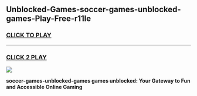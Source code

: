 
## Unblocked-Games-soccer-games-unblocked-games-Play-Free-r11le
<h3>
<a href="https://premium76.site?title=soccer-games-unblocked-games&ref=19M">CLICK TO PLAY</a></h3>
<hr>

<h3>
<a href="https://premium76.site?title=soccer-games-unblocked-games&ref=19M">CLICK 2 PLAY</a>
  
</h3>

<a href="https://premium76.site?title=soccer-games-unblocked-games&ref=19M"><img src="https://clearcache.store/games.png"></a>


**soccer-games-unblocked-games games unblocked: Your Gateway to Fun and Accessible Online Gaming**
